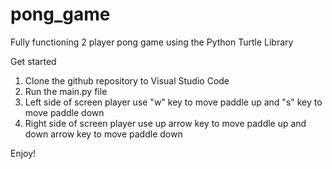 # pong_game
Fully functioning 2 player pong game using the Python Turtle Library

Get started
1. Clone the github repository to Visual Studio Code
2. Run the main.py file
3. Left side of screen player use "w" key to move paddle up and "s" key to move paddle down
4. Right side of screen player use up arrow key to move paddle up and down arrow key to move paddle down

Enjoy!
